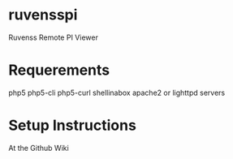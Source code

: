 ruvensspi
=========

Ruvenss Remote PI Viewer

Requerements
=========
php5
php5-cli
php5-curl
shellinabox
apache2 or lighttpd servers

Setup Instructions
=========
At the Github Wiki
